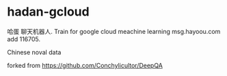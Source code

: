 # hadan-gcloud
哈蛋 聊天机器人. Train for google cloud meachine learning   msg.hayoou.com add 116705.

Chinese noval data

forked from https://github.com/Conchylicultor/DeepQA
